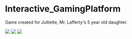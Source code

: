 # Interactive_GamingPlatform
Game created for Julliette, Mr. Lafferty's 5 year old daughter. 

<img src="imgur.com/ew9lTfH">
<img src="imgur.com/zBT9Lfq">
<img src="imgur.com/9L8f32f">


